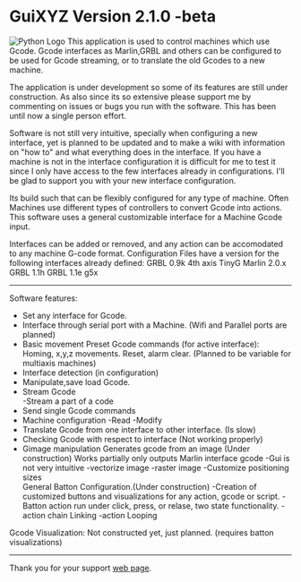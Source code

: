 # GuiXYZ Version 2.1.0 -beta
![Python Logo](https://github.com/fedetony/GUI_XYZ_GImage/blob/GuiXYZ_V2.0/src/img/eye-in-a-sky-icon.ico "GuiXYZ V2.10beta by FG") This application is used to control machines which use Gcode. Gcode interfaces as Marlin,GRBL and others can be configured to be used for Gcode streaming, or to translate the old Gcodes to a new machine. 

The application is under development so some of its features are still under construction. As also since its so extensive please support me by commenting on issues or bugs you run with the software. This has been until now a single person effort.

Software is not still very intuitive, specially when configuring a new interface, yet is planned to be updated and to make a wiki with information on "how to" and what everything does in the interface. If you have a machine is not in the interface configuration it is difficult for me to test it since I only have access to the few interfaces already in configurations. I'll be glad to support you with your new interface configuration.

Its build such that can be flexibly configured for any type of machine. Often Machines use different types of controllers to convert Gcode into actions. 
This software uses a general customizable interface for a Machine Gcode input.

Interfaces can be added or removed, and any action can be accomodated to any machine G-code format.
Configuration Files have a version for the following interfaces already defined:
GRBL 0.9k 4th axis
TinyG
Marlin 2.0.x 
GRBL 1.1h
GRBL 1.1e g5x

-----
Software features:
- Set any interface for Gcode.
- Interface through serial port with a Machine. (Wifi and Parallel ports are planned)
- Basic movement Preset Gcode commands (for active interface): Homing, x,y,z movements. Reset, alarm clear. (Planned to be variable for multiaxis machines)
- Interface detection (in configuration)
- Manipulate,save load Gcode.
- Stream Gcode    
    -Stream a part of a code
- Send single Gcode commands
- Machine configuration
    -Read
    -Modify
- Translate Gcode from one interface to other interface. (Is slow)
- Checking Gcode with respect to interface (Not working properly)
- Gimage manipulation 
    Generates gcode from an image (Under construction) Works partially only outputs Marlin interface gcode
    -Gui is not very intuitive
    -vectorize image
    -raster image
    -Customize positioning sizes    
General Batton Configuration.(Under construction)
    -Creation of customized buttons and visualizations for any action, gcode or script.
    -Batton action run under click, press, or relase, two state functionality.
    -action chain Linking
    -action Looping

Gcode Visualization: Not constructed yet, just planned. (requires batton visualizations)

-----

Thank you for your support [web page][wp].

[wp]: https://github.com/fedetony








